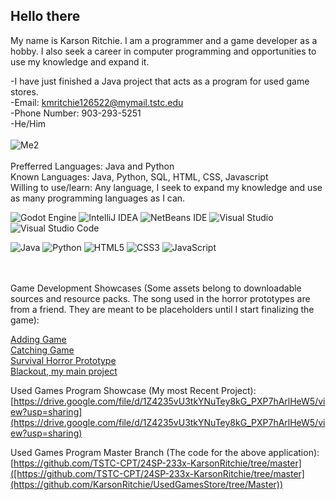 ## Hello there
My name is Karson Ritchie. I am a programmer and a game developer as a hobby. I also seek a career in computer programming and opportunities to use my knowledge and expand it.

<!--
**KarsonRitchie/KarsonRitchie** is a ✨ _special_ ✨ repository because its `README.md` (this file) appears on your GitHub profile.

Here are some ideas to get you started:

- 🔭 I’m currently working on ...
- 🌱 I’m currently learning ...
- 👯 I’m looking to collaborate on ...
- 🤔 I’m looking for help with ...
- 💬 Ask me about ...
- 📫 How to reach me: ...
- 😄 Pronouns: ...
- ⚡ Fun fact: ...
-->

-I have just finished a Java project that acts as a program for used game stores.
<br>
-Email: kmritchie126522@mymail.tstc.edu
<br>
-Phone Number: 903-293-5251
<br>
-He/Him
<br>
<br>
![Me2](https://github.com/user-attachments/assets/b1103b88-3278-4e47-9d01-e56774b5043c)
<br>
<br>
Prefferred Languages: Java and Python
<br>
Known Languages: Java, Python, SQL, HTML, CSS, Javascript
<br>
Willing to use/learn: Any language, I seek to expand my knowledge and use as many programming languages as I can.

![Godot Engine](https://img.shields.io/badge/GODOT-%23FFFFFF.svg?style=for-the-badge&logo=godot-engine)
![IntelliJ IDEA](https://img.shields.io/badge/IntelliJIDEA-000000.svg?style=for-the-badge&logo=intellij-idea&logoColor=white)
![NetBeans IDE](https://img.shields.io/badge/NetBeansIDE-1B6AC6.svg?style=for-the-badge&logo=apache-netbeans-ide&logoColor=white)
![Visual Studio](https://img.shields.io/badge/Visual%20Studio-5C2D91.svg?style=for-the-badge&logo=visual-studio&logoColor=white)
![Visual Studio Code](https://img.shields.io/badge/Visual%20Studio%20Code-0078d7.svg?style=for-the-badge&logo=visual-studio-code&logoColor=white)

![Java](https://img.shields.io/badge/java-%23ED8B00.svg?style=for-the-badge&logo=openjdk&logoColor=white)
![Python](https://img.shields.io/badge/python-3670A0?style=for-the-badge&logo=python&logoColor=ffdd54)
![HTML5](https://img.shields.io/badge/html5-%23E34F26.svg?style=for-the-badge&logo=html5&logoColor=white)
![CSS3](https://img.shields.io/badge/css3-%231572B6.svg?style=for-the-badge&logo=css3&logoColor=white)
![JavaScript](https://img.shields.io/badge/javascript-%23323330.svg?style=for-the-badge&logo=javascript&logoColor=%23F7DF1E)

<br>
<br>
Game Development Showcases (Some assets belong to downloadable sources and resource packs. The song used in the horror prototypes are from a friend. They are meant to be placeholders until I start finalizing the game):

[Adding Game](https://youtu.be/PmS7KxYHkkU)<br>
[Catching Game](https://youtu.be/or7A43wycbI)<br>
[Survival Horror Prototype](https://youtu.be/la6mMDPAMv4)<br>
[Blackout, my main project](https://youtu.be/ufhKrzZY1QA)

Used Games Program Showcase (My most Recent Project):
<br>[https://drive.google.com/file/d/1Z4235vU3tkYNuTey8kG_PXP7hArlHeW5/view?usp=sharing](https://drive.google.com/file/d/1Z4235vU3tkYNuTey8kG_PXP7hArlHeW5/view?usp=sharing)

Used Games Program Master Branch (The code for the above application):
<br>[https://github.com/TSTC-CPT/24SP-233x-KarsonRitchie/tree/master]([https://github.com/TSTC-CPT/24SP-233x-KarsonRitchie/tree/master](https://github.com/KarsonRitchie/UsedGamesStore/tree/Master))
